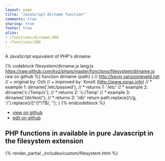 ```yaml
---
layout: page
title: "JavaScript dirname function"
comments: true
sharing: true
footer: true
alias:
- /functions/dirname:388
- /functions/388
---
```

<!-- Generated by Rakefile:build -->
A JavaScript equivalent of PHP's dirname

{% codeblock filesystem/dirname.js lang:js https://raw.github.com/kvz/phpjs/master/functions/filesystem/dirname.js raw on github %}
function dirname (path) {
    // http://kevin.vanzonneveld.net
    // +   original by: Ozh
    // +   improved by: XoraX (http://www.xorax.info)
    // *     example 1: dirname('/etc/passwd');
    // *     returns 1: '/etc'
    // *     example 2: dirname('c:/Temp/x');
    // *     returns 2: 'c:/Temp'
    // *     example 3: dirname('/dir/test/');
    // *     returns 3: '/dir'
    return path.replace(/\\/g, '/').replace(/\/[^\/]*\/?$/, '');
}
{% endcodeblock %}

 - [view on github](https://github.com/kvz/phpjs/blob/master/functions/filesystem/dirname.js)
 - [edit on github](https://github.com/kvz/phpjs/edit/master/functions/filesystem/dirname.js)

## PHP functions in available in pure Javascript in the filesystem extension
{% render_partial _includes/custom/filesystem.html %}
